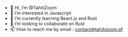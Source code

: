 - 👋 Hi, I’m @TahitiZoom
- 👀 I’m interested in Javascript
- 🌱 I’m currently learning React.js and Rust
- 💞️ I’m looking to collaborate on Rust
- 📫 How to reach me by email : contact@tahitizoom.pf

<!---
TahitiZoom/TahitiZoom is a ✨ special ✨ repository because its `README.md` (this file) appears on your GitHub profile.
You can click the Preview link to take a look at your changes.
--->
